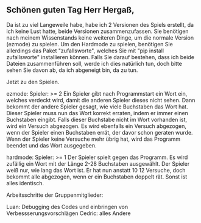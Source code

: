 ## Schönen guten Tag Herr Hergaß,
Da ist zu viel Langeweile habe, habe ich 2 Versionen des Spiels erstellt, da ich keine Lust hatte, beide Versionen zusammenzufassen. Sie benötigen nach meinem Wissenstands keine weiteren Dinge, um die normale Version (ezmode) zu spielen. Um den Hardmode zu spielen, benötigen Sie allerdings das Paket "zufallsworte", welches Sie mit "pip install zufallsworte" installieren können. Falls Sie darauf bestehen, dass ich beide Dateien zusammenführen soll, werde ich dies natürlich tun, doch bitte sehen Sie davon ab, da ich abgeneigt bin, da zu tun.

Jetzt zu den Spielen.

ezmode:
Spieler: >= 2
Ein Spieler gibt nach Programmstart ein Wort ein, welches verdeckt wird, damit die anderen Spieler dieses nicht sehen. Dann bekommt der andere Spieler gesagt, wie viele Buchstaben das Wort hat. Dieser Spieler muss nun das Wort korrekt erraten, indem er immer einen Buchstaben eingibt. Falls dieser Buchstabe nicht im Wort vorhanden ist, wird ein Versuch abgezogen. Es wird ebenfalls ein Versuch abgezogen, wenn der Spieler einen Buchstaben errät, der davor schon geraten wurde. Wenn der Spieler keine Versuche mehr übrig hat, wird das Programm beendet und das Wort ausgegeben.

hardmode:
Spieler: >= 1
Der Spieler spielt gegen das Programm. Es wird zufällig ein Wort mit der Länge 2-28 Buchstaben ausgewählt. Der Spieler weiß nur, wie lang das Wort ist. Er hat nun anstatt 10 12 Versuche, doch bekommt alle abgezogen, wenn er ein Buchstaben doppelt rät. Sonst ist alles identisch.

Arbeitsschritte der Gruppenmitglieder:

Luan: Debugging des Codes und einbringen von Verbessserungsvorschlägen
Cedric: alles Andere
